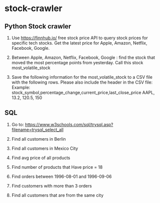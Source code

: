 # stock-crawler

## Python Stock crawler

1. Use https://finnhub.io/ free stock price API to query stock prices for specific tech
   stocks.
   Get the latest price for Apple, Amazon, Netflix, Facebook, Google.

2. Between Apple, Amazon, Netflix, Facebook, Google : find the stock that moved the
   most percentage points from yesterday. Call this stock most_volatile_stock

3. Save the following information for the most_volatile_stock to a CSV file with the
   following rows. Please also include the header in the CSV file:
   Example:
   stock_symbol,percentage_change,current_price,last_close_price
   AAPL, 13.2, 120.5, 150

## SQL

1. Go to: https://www.w3schools.com/sql/trysql.asp?filename=trysql_select_all

2. Find all customers in Berlin

3. Find all customers in Mexico City

4. Find avg price of all products

5. Find number of products that Have price = 18

6. Find orders between 1996-08-01 and 1996-09-06

7. Find customers with more than 3 orders

8. Find all customers that are from the same city